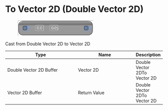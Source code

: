 # To Vector 2D (Double Vector 2D)

<div align="left" data-full-width="false">

<figure><img src="To_Vector_2D_(Double_Vector_2D).png" alt=""><figcaption></figcaption></figure>

</div>

Cast from Double Vector 2D to Vector 2D

<table>
<thead><tr><th width="250">Type</th><th width="200">Name</th><th>Description</th></tr></thead>
<tbody>
<tr><td>Double Vector 2D Buffer</td><td>Vector 2D</td><td>Double Vector 2DTo Vector 2D</td></tr>
<tr><td>Vector 2D Buffer</td><td>Return Value</td><td>Double Vector 2DTo Vector 2D</td></tr>
</tbody>
</table>